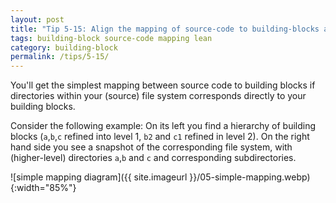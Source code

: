 ```yaml
---
layout: post
title: "Tip 5-15: Align the mapping of source-code to building-blocks along the directory and file structure!"
tags: building-block source-code mapping lean
category: building-block
permalink: /tips/5-15/
---
```


You'll get the simplest mapping between source code to building blocks
if directories within your (source) file system corresponds directly
to your building blocks.

Consider the following example: On its left you find a hierarchy of building
blocks (`a`,`b`,`c` refined into level 1, `b2` and `c1` refined in level 2).
On the right hand side you see a snapshot of the corresponding file system,
with (higher-level) directories `a`,`b` and `c` and corresponding
subdirectories.


![simple mapping diagram]({{ site.imageurl }}/05-simple-mapping.webp){:width="85%"}

